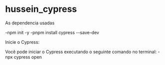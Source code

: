 # hussein_cypress
As dependencia usadas 

-npm init -y
-pnpm install cypress --save-dev 


Inicie o Cypress:

Você pode iniciar o Cypress executando o seguinte comando no terminal:
-npx cypress open
